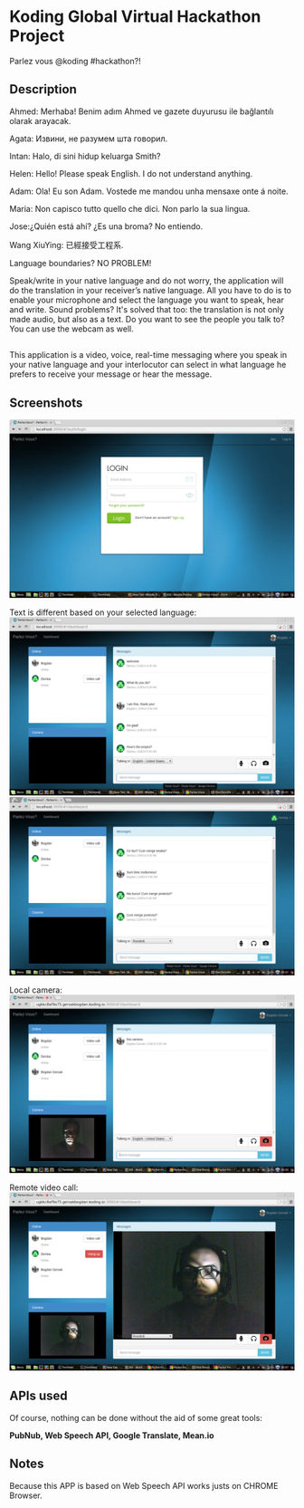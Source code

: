 # Koding Global Virtual Hackathon Project

Parlez vous @koding #hackathon?!

## Description

Ahmed: Merhaba! Benim adım Ahmed ve gazete duyurusu ile bağlantılı olarak arayacak.

Agata:  Извини, не разумем шта говорил.

Intan: Halo, di sini hidup keluarga Smith?

Helen: Hello! Please speak English. I do not understand anything.

Adam: Ola! Eu son Adam. Vostede me mandou unha mensaxe onte á noite.

Maria: Non capisco tutto quello che dici. Non parlo la sua lingua.

Jose:¿Quién está ahí? ¿Es una broma? No entiendo.

Wang XiuYing: 已經接受工程系.


Language boundaries? NO PROBLEM!

Speak/write in your native language and do not worry, the application will do the translation in your receiver’s native language.
All you have to do is to enable your microphone and select the language you want to speak, hear and write.
Sound problems? It's solved that too: the translation is not only made audio, but also as a text.
Do you want to see the people you talk to? You can use the webcam as well.

## 

This application is a video, voice, real-time messaging where you speak in your native language and your interlocutor can select in what language he prefers to receive your message or hear the message.


## Screenshots

![ParlezVous](/screenshots/login.png "Login page")

Text is different based on your selected language:
![ParlezVous](/screenshots/english.png "English screen")
![ParlezVous](/screenshots/romana.png "Romanian screen")

Local camera:
![ParlezVous](/screenshots/local-camera.png "Local camera")

Remote video call:
![ParlezVous](/screenshots/remote-camera.png "Remote camera")

## APIs used

Of course, nothing can be done without the aid of some great tools:

**PubNub, Web Speech API, Google Translate, Mean.io**

## Notes
Because this APP is based on Web Speech API works justs on CHROME Browser.
